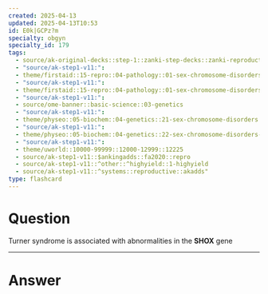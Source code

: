 ```yaml
---
created: 2025-04-13
updated: 2025-04-13T10:53
id: E0k|GCPz?m
specialty: obgyn
specialty_id: 179
tags:
  - source/ak-original-decks::step-1::zanki-step-decks::zanki-reproductive::reproductive-pathology
  - "source/ak-step1-v11:": 
  - theme/firstaid::15-repro::04-pathology::01-sex-chromosome-disorders
  - "source/ak-step1-v11:": 
  - theme/firstaid::15-repro::04-pathology::01-sex-chromosome-disorders::turner-syndrome
  - "source/ak-step1-v11:": 
  - source/ome-banner::basic-science::03-genetics
  - "source/ak-step1-v11:": 
  - theme/physeo::05-biochem::04-genetics::21-sex-chromosome-disorders
  - "source/ak-step1-v11:": 
  - theme/physeo::05-biochem::04-genetics::22-sex-chromosome-disorders---turner-syndrome
  - "source/ak-step1-v11:": 
  - theme/uworld::10000-99999::12000-12999::12225
  - source/ak-step1-v11::$ankingadds::fa2020::repro
  - source/ak-step1-v11::^other::^highyield::1-highyield
  - source/ak-step1-v11::^systems::reproductive::akadds"
type: flashcard
---
```


# Question
Turner syndrome is associated with abnormalities in the **SHOX** gene

---

# Answer

